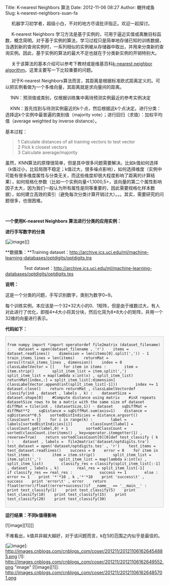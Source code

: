 Title: K-nearest Neighbors 算法
Date: 2012-11-06 08:27
Author: 糖拌咸鱼
Slug: k-nearest-neighbors-suan-fa

     机器学习初学者，超级小白，不对的地方尽请批评指正。欢迎一起探讨。

     K-nearest Neighbors
学习方法是基于实例的，可用于逼近实值或离散目标函数，概念简明。对于基于实例的算法，学习过程只是简单地存储已知的训练数据，当遇到新的查询实例时，一系列相似的实例被从存储器中取出，并用来分类新的查询实例。因此，基于实例的算法的最大不足也就在于分类新实例的开销特别大。

     关于该算法的基本介绍可以参考下教材或是维基百科[k-nearest neighbor
algorithm][]。这里主要写一下比较重要的问题。

     对于K-nearest
Neighbors算法而言，其距离是根据标准欧式距离定义的。可以把实例看做为一个多维向量，其距离就是求向量间的距离。

    1NN：预测值或类别，仅根据训练集中离待预测实例最近的参考实例决定

   
KNN：首先找到与待测实例最近的k个点，然后根据这k个点决定。进行分类：选择这k个实例中最普遍的类别值（majority
vote）；进行回归（求值）：加权平均值（average weighted by inverse
distance）。

基本过程：

> 1 Calculate distances of all training vectors to test vector   
> 2 Pick k closest vectors   
> 3 Calculate average/majority

虽然，KNN算法的原理很简单，但是其中很多问题需要解决。比如k值如何选择（k值过小，比较局限不稳定；k值过大，很多噪点影响），如何选择维度（实例中可能有很多维度属性与分类无关，而这些维度却很大程度影响了距离的计算结果），如何规格化参数（比如一个实例向量\<1,1000,5\>，该向量的第二个属性影响因子太大，因为我们一般认为所有属性是同等重要的，因此需要规格化样本数据），如何建立高效的索引（避免每次分类计算开销过大）。。。其实，需要研究的问题很多，也很困难。

 

**一个使用K-nearest Neighbors 算法进行分类的应用实例：**

**进行手写数字的分类**

[![image][]][]

**数据集：**Training
dataset：<http://archive.ics.uci.edu/ml/machine-learning-databases/optdigits/optdigits.tra>

               Test
dataset：<http://archive.ics.uci.edu/ml/machine-learning-databases/optdigits/optdigits.tes>

**说明：**

这是一个分类的问题，手写识别数字，类别为数字0\~9。

每个训练实例，本应该是一个32\*32大小的0、1矩阵，但是由于维数过大，有人对此进行了优化，即按4\*4大小将其分块，然后化简为8\*8大小的矩阵，并用一个32维的向量进行表示。

**代码如下：**

<div class="cnblogs_code"
style="border-bottom: #cccccc 1px solid; border-left: #cccccc 1px solid; padding-bottom: 5px; background-color: #f5f5f5; padding-left: 5px; padding-right: 5px; border-top: #cccccc 1px solid; border-right: #cccccc 1px solid; padding-top: 5px;">

    from numpy import *import operatordef file2matrix (dataset_filename) :    dataset = open(dataset_filename , 'r')    items = dataset.readlines()    dimension = len(items[0].split(',')) - 1    train_items_lines = len(items)    returnMat = zeros((train_items_lines , dimension))    index = 0    classLabelVector = []    for item in items :        item = item.strip()        split_item_list = item.split(',')        split_item_list = map(lambda x:int(x) , split_item_list)        returnMat[index,:] = split_item_list[:dimension]        classLabelVector.append(int(split_item_list[-1]))        index += 1    dataset.close()    return returnMat , classLabelVectordef classify(inX , dataset , labels , k) :    datasetSize = dataset.shape[0]    #Compute distance using matrix    #inX repeats datasetSize rows to be a matrix with the same size of dataset    diffMat = tile(inX , (datasetSize,1)) - dataset    sqDiffMat = diffMat**2    sqDistance = sqDiffMat.sum(axis=1)    distance = sqDistance**0.5    sortedDistIndicies = distance.argsort()    classCount = {}    for i in range(k) :        label = labels[sortedDistIndicies[i]]        classCount[label] = classCount.get(label,0) + 1        sortedClassCount = sorted(classCount.iteritems() , key=operator.itemgetter(1) , reverse=True)    return sortedClassCount[0][0]def test_classify ( k ) :    dataset , labels =  file2matrix('dataset/optdigits.tra')    test_dataset = open('dataset/optdigits.tes' , 'r')    test_items = test_dataset.readlines()    success = 0    error = 0    for item in test_items :        item = item.strip()        split_item_list = item.split(',')        split_item_list = map(lambda x:int(x) , split_item_list)        classify_res = classify(split_item_list[:-1] , dataset , labels , k)        real_res = split_item_list[-1]        if classify_res == real_res :            success += 1        else :            error += 1    print '*'*10 , k ,'*'*10    print 'success\t' , success    print 'error\t' , error    return float(error)/float((error+success))if __name__ == '__main__' :    print test_classify(1)    print test_classify(5)    print test_classify(10)    print test_classify(15)    print test_classify(20)    print test_classify(30)

</p>
<p>

</div>

</p>

</p>

**运行结果：不同k值得影响**

</p>

[![image][1]][]

</p>

不难看出，k值并非越大越好，对于该问题而言，k在5的范围之内似乎是最佳的。

</p>

  [k-nearest neighbor algorithm]: http://en.wikipedia.org/wiki/K-nearest_neighbor_algorithm
  [image]: http://images.cnblogs.com/cnblogs_com/coser/201211/201211061626479454.png
    "image"
  [![image][]]: http://images.cnblogs.com/cnblogs_com/coser/201211/201211061626454885.png
  [1]: http://images.cnblogs.com/cnblogs_com/coser/201211/20121106162649552.png
    "image"
  [![image][1]]: http://images.cnblogs.com/cnblogs_com/coser/201211/201211061626485701.png
